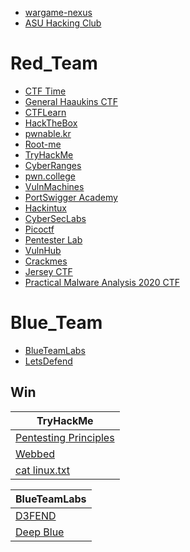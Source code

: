 * [wargame-nexus](https://github.com/zardus/wargame-nexus)
* [ASU Hacking Club](http://asuhacking.club/hack.html)

# Red_Team
* [CTF Time](https://ctftime.org/)
* [General Haaukins CTF](https://general.haaukins.com/)
* [CTFLearn](https://ctflearn.com/)
* [HackTheBox](https://www.hackthebox.eu/)
* [pwnable.kr](http://pwnable.kr/)
* [Root-me](https://www.root-me.org/)
* [TryHackMe](https://tryhackme.com/)
* [CyberRanges](https://www.cyberranges.com/)
* [pwn.college](https://pwn.college/)
* [VulnMachines](https://www.vulnmachines.com/)
* [PortSwigger Academy](https://portswigger.net/web-security)
* [Hackintux](https://hackintux.fr/)
* [CyberSecLabs](https://www.cyberseclabs.co.uk/login)
* [Picoctf](https://picoctf.org/)
* [Pentester Lab](https://pentesterlab.com/)
* [VulnHub](https://www.vulnhub.com/)
* [Crackmes](https://crackmes.one/)
* [Jersey CTF](https://jerseyctf.com/#Resources)
* [Practical Malware Analysis 2020 CTF](https://samsclass.info/126/PMA2020.htm)

# Blue_Team
* [BlueTeamLabs](https://blueteamlabs.online/)
* [LetsDefend](https://letsdefend.io/)

## Win

|TryHackMe|
|--------------------------------------------|
|[Pentesting Principles](https://tryhackme.com/Sukuna/badges/intro-to-pentesting)|
|[Webbed](https://tryhackme.com/Sukuna/badges/web-fund)|
|[cat linux.txt](https://tryhackme.com/Sukuna/badges/terminaled)|

|BlueTeamLabs|
|--------------------------------------------|
|[D3FEND](https://blueteamlabs.online/achievement/share/challenge/4725/27)|
|[Deep Blue](https://blueteamlabs.online/achievement/share/4725/32)|
